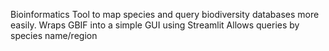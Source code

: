 Bioinformatics Tool to map species and query biodiversity databases more easily.
Wraps GBIF into a simple GUI using Streamlit
Allows queries by species name/region
